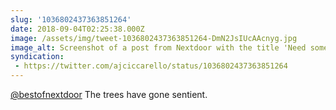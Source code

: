 ```yaml
---
slug: '1036802437363851264'
date: 2018-09-04T02:25:38.000Z
image: /assets/img/tweet-1036802437363851264-DmN2JsIUcAAcnyg.jpg
image_alt: Screenshot of a post from Nextdoor with the title 'Need someone to send a Tree of Heaven straight to hell.' and part of the post saying 'The trees are out of control and have gone sentient. They encroach more of our space every day, choking out the plants we actually like. I'm pretty sure they look in my windows at night and watch me shower.'
syndication:
 - https://twitter.com/ajciccarello/status/1036802437363851264
---
```


[@bestofnextdoor](https://twitter.com/bestofnextdoor) The trees have gone sentient. 
